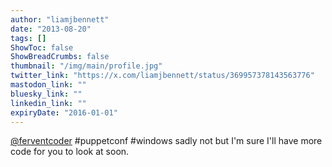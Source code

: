 ```yaml
---
author: "liamjbennett"
date: "2013-08-20"
tags: []
ShowToc: false
ShowBreadCrumbs: false
thumbnail: "/img/main/profile.jpg"
twitter_link: "https://x.com/liamjbennett/status/369957378143563776"
mastodon_link: ""
bluesky_link: ""
linkedin_link: ""
expiryDate: "2016-01-01"
---
```


[@ferventcoder](https://x.com/ferventcoder) #puppetconf #windows sadly not but I'm sure I'll have more code for you to look at soon.

